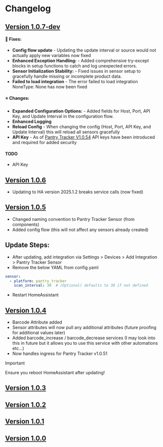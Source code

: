 # Changelog

## [Version 1.0.7-dev](https://github.com/mintcreg/pantry_tracker_sensor/releases/tag/v1.0.7)

#### 🔨 Fixes:
- **Config flow update** - Updating the update interval or source would not actually apply new variables now fixed
- **Enhanced Exception Handling:** - Added comprehensive try-except blocks in setup functions to catch and log unexpected errors.
- **Sensor Initialization Stability:** - Fixed issues in sensor setup to gracefully handle missing or incomplete product data.
- **Failed to load integration** - The error failed to load integration NoneType: None has now been fixed


#### ⭐ Changes:
- **Expanded Configuration Options:** - Added fields for Host, Port, API Key, and Update Interval in the configuration flow. 
- **Enhanced Logging**
- **Reload Config** - When changing the config (Host, Port, API Key, and Update Interval) this will reload all sensors gracefully
- **API Key** - As of [Pantry Tracker V1.0.54](https://github.com/mintcreg/pantry_tracker/releases/tag/v1.0.54) API keys have been introduced and required for added security


#### TODO

- API Key
 

## [Version 1.0.6](https://github.com/mintcreg/pantry_tracker_sensor/releases/tag/v1.0.6)

-  Updating to HA version 2025.1.2 breaks service calls (now fixed)

## [Version 1.0.5](https://github.com/mintcreg/pantry_tracker_sensor/releases/tag/v1.0.5)

- Changed naming convention to Pantry Tracker Sensor (from components)
- Added config flow (this will not affect any sensors already created)

## Update Steps:

- After updating, add integration via Settings > Devices > Add Integration > Pantry Tracker Sensor
- Remove the below YAML from config.yaml
```yaml
sensor:
  - platform: pantry_tracker
    scan_interval: 30  # (Optional) defaults to 30 if not defined
```
- Restart HomeAssistant


## [Version 1.0.4](https://github.com/mintcreg/pantry_tracker_sensor/releases/tag/v1.0.4)

- Barcode Attribute added
- Sensor attributes will now pull any additional attributes (future proofing for additional values later)
- Added barcode_increase / barcode_decrease services (I may look into this in future but it allows you to use this service with other automations etc...)
- Now handles ingress for Pantry Tracker v1.0.51

>[!IMPORTANT]
>Ensure you reboot HomeAssistant after updating!

## [Version 1.0.3](https://github.com/mintcreg/pantry_tracker_sensor/releases/tag/v1.0.3)

## [Version 1.0.2](https://github.com/mintcreg/pantry_tracker_sensor/releases/tag/v1.0.2)

## [Version 1.0.1](https://github.com/mintcreg/pantry_tracker_sensor/releases/tag/v1.0.1)

## [Version 1.0.0](https://github.com/mintcreg/pantry_tracker_sensor/releases/tag/v1.0.0)
